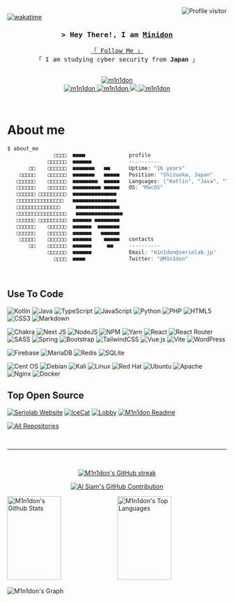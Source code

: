 <a href="https://komarev.com/ghpvc/?username=M1n1don">
  <img align="right" src="https://komarev.com/ghpvc/?username=M1n1don&label=Visitors&color=0e75b6&style=flat" alt="Profile visitor" />
</a>

[![wakatime](https://wakatime.com/badge/user/19dcec0d-bc76-4163-84a6-52082327bfc6.svg)](https://wakatime.com/@19dcec0d-bc76-4163-84a6-52082327bfc6)

<h3 align="center">
  <samp>&gt; Hey There!, I am
    <b><a target="_blank" href="https://www.seriolab.jp/">Minidon</a></b>
  </samp>
</h3>

<p align="center"> 
  <samp>
    <a href="https://twitter.com/M1n1don/">「 Follow Me 」</a>
    <br>
    「 I am studying cyber security from <b>Japan</b> 」
    <br>
    <br>
  </samp>
</p>

<p align="center">
  <a href="https://ko-fi.com/L3L46FS43" target="_blank">
    <img src="https://ko-fi.com/img/githubbutton_sm.svg" alt="m1n1don"  />
  </a>
  <br />
  <a href="https://www.seriolab.jp/" target="_blank">
    <img src="https://img.shields.io/badge/Website-DC143C?style=for-the-badge&logo=medium&logoColor=white" alt="m1n1don" />
  </a>
  <a href="https://discord.gg/B4SYTyW" target="_blank">
    <img src="https://img.shields.io/badge/Discord-%235865F2.svg?style=for-the-badge&logo=discord&logoColor=white" alt="m1n1don"/>
  </a>
  <a href="https://twitter.com/M1n1don" target="_blank">
    <img src="https://img.shields.io/badge/Twitter-1DA1F2?style=for-the-badge&logo=twitter&logoColor=white" />
  </a>
  <a href="https://www.youtube.com/@M1n1don" target="_blank">
    <img src="https://img.shields.io/badge/YouTube-%23FF0000.svg?style=for-the-badge&logo=YouTube&logoColor=white" alt="m1n1don" />
  </a>
</p>
<br />

 # About me
```kotlin
$ about_me
               □□□□  ■■■■              profile
             □□□□□□  ■■■■■■            ----------
       □□    □□□□□□  ■■■■■■■   ■■      Uptime: "16 years"
    □□□□□    □□□□□□  ■■■■■■■   ■■■■■   Position: "Shizuoka, Japan"
   □□□□□□    □□□□□□  ■■■■■■■■  ■■■■■   Languages: ["Kotlin", "Java", "TypeScript", "PHP", "Python"]
   □□□□□□    □□□□□□  ■■■■■■■■■ ■■■■■   OS: "MacOS"
   □□□□□□ □□□□□□□□□  ■■■■■■■■■■■■■■    
   □□□□□□□□□□□□□□□   ■■■■■■■■■■■■■■    
   □□□□□□□□□□□□□□     ■■■■■■■■■■■■■■   
   □□□□□□□□□□□□□□□□   ■■■■■■■■■■■■■■■  
   □□□□□□ □□□□□□□□□  ■■■■■■ ■■■■■■■■   
   □□□□□□    □□□□□□  ■■■■■■  ■■■■■■■   
   □□□□□□    □□□□□□  ■■■■■■   ■■■■■■   
    □□□□□    □□□□□□  ■■■■■■    ■■■■■   contacts
       □□    □□□□□□  ■■■■■■     ■■     ----------
             □□□□□□  ■■■■■■            Email: "m1n1don@seriolab.jp"
               □□□□  ■■■■              Twitter: "@M1n1don"
```
<br/>

## Use To Code

![Kotlin](https://img.shields.io/badge/kotlin-%237F52FF.svg?style=for-the-badge&logo=kotlin&logoColor=white)
![Java](https://img.shields.io/badge/java-%23ED8B00.svg?style=for-the-badge&logo=openjdk&logoColor=white)
![TypeScript](https://img.shields.io/badge/typescript-%23007ACC.svg?style=for-the-badge&logo=typescript&logoColor=white)
![JavaScript](https://img.shields.io/badge/javascript-%23323330.svg?style=for-the-badge&logo=javascript&logoColor=%23F7DF1E)
![Python](https://img.shields.io/badge/python-3670A0?style=for-the-badge&logo=python&logoColor=ffdd54)
![PHP](https://img.shields.io/badge/php-%23777BB4.svg?style=for-the-badge&logo=php&logoColor=white)
![HTML5](https://img.shields.io/badge/html5-%23E34F26.svg?style=for-the-badge&logo=html5&logoColor=white)
![CSS3](https://img.shields.io/badge/css3-%231572B6.svg?style=for-the-badge&logo=css3&logoColor=white)
![Markdown](https://img.shields.io/badge/markdown-%23000000.svg?style=for-the-badge&logo=markdown&logoColor=white)

![Chakra](https://img.shields.io/badge/chakra-%234ED1C5.svg?style=for-the-badge&logo=chakraui&logoColor=white)
![Next JS](https://img.shields.io/badge/Next-black?style=for-the-badge&logo=next.js&logoColor=white)
![NodeJS](https://img.shields.io/badge/node.js-6DA55F?style=for-the-badge&logo=node.js&logoColor=white)
![NPM](https://img.shields.io/badge/NPM-%23CB3837.svg?style=for-the-badge&logo=npm&logoColor=white)
![Yarn](https://img.shields.io/badge/yarn-%232C8EBB.svg?style=for-the-badge&logo=yarn&logoColor=white)
![React](https://img.shields.io/badge/react-%2320232a.svg?style=for-the-badge&logo=react&logoColor=%2361DAFB)
![React Router](https://img.shields.io/badge/React_Router-CA4245?style=for-the-badge&logo=react-router&logoColor=white)
![SASS](https://img.shields.io/badge/SASS-hotpink.svg?style=for-the-badge&logo=SASS&logoColor=white)
![Spring](https://img.shields.io/badge/spring-%236DB33F.svg?style=for-the-badge&logo=spring&logoColor=white)
![Bootstrap](https://img.shields.io/badge/bootstrap-%238511FA.svg?style=for-the-badge&logo=bootstrap&logoColor=white)
![TailwindCSS](https://img.shields.io/badge/tailwindcss-%2338B2AC.svg?style=for-the-badge&logo=tailwind-css&logoColor=white)
![Vue.js](https://img.shields.io/badge/vuejs-%2335495e.svg?style=for-the-badge&logo=vuedotjs&logoColor=%234FC08D)
![Vite](https://img.shields.io/badge/vite-%23646CFF.svg?style=for-the-badge&logo=vite&logoColor=white)
![WordPress](https://img.shields.io/badge/WordPress-%23117AC9.svg?style=for-the-badge&logo=WordPress&logoColor=white)

![Firebase](https://img.shields.io/badge/firebase-a08021?style=for-the-badge&logo=firebase&logoColor=ffcd34)
![MariaDB](https://img.shields.io/badge/MariaDB-003545?style=for-the-badge&logo=mariadb&logoColor=white)
![Redis](https://img.shields.io/badge/redis-%23DD0031.svg?style=for-the-badge&logo=redis&logoColor=white)
![SQLite](https://img.shields.io/badge/sqlite-%2307405e.svg?style=for-the-badge&logo=sqlite&logoColor=white)

![Cent OS](https://img.shields.io/badge/cent%20os-002260?style=for-the-badge&logo=centos&logoColor=F0F0F0)
![Debian](https://img.shields.io/badge/Debian-D70A53?style=for-the-badge&logo=debian&logoColor=white)
![Kali](https://img.shields.io/badge/Kali-268BEE?style=for-the-badge&logo=kalilinux&logoColor=white)
![Linux](https://img.shields.io/badge/Linux-FCC624?style=for-the-badge&logo=linux&logoColor=black)
![Red Hat](https://img.shields.io/badge/Red%20Hat-EE0000?style=for-the-badge&logo=redhat&logoColor=white)
![Ubuntu](https://img.shields.io/badge/Ubuntu-E95420?style=for-the-badge&logo=ubuntu&logoColor=white)
![Apache](https://img.shields.io/badge/apache-%23D42029.svg?style=for-the-badge&logo=apache&logoColor=white)
![Nginx](https://img.shields.io/badge/nginx-%23009639.svg?style=for-the-badge&logo=nginx&logoColor=white)
![Docker](https://img.shields.io/badge/docker-%230db7ed.svg?style=for-the-badge&logo=docker&logoColor=white)
<br/>

## Top Open Source
[![Seriolab Website](https://github-readme-stats.vercel.app/api/pin/?username=M1n1don&repo=seriolab-website&theme=dark)](https://github.com/M1n1don/seriolab-website)
[![IceCat](https://github-readme-stats.vercel.app/api/pin/?username=IceServerLab&repo=IceCat&theme=dark)](https://github.com/IceServerLab/IceCat)
[![Lobby](https://github-readme-stats.vercel.app/api/pin/?username=IceServerLab&repo=Lobby&theme=dark)](https://github.com/IceServerLab/Lobby)
[![M1n1don Readme](https://github-readme-stats.vercel.app/api/pin/?username=M1n1don&repo=M1n1don&theme=dark)](https://github.com/M1n1don/M1n1don)

<p align="left">
  <a href="https://github.com/M1n1don?tab=repositories" target="_blank"><img alt="All Repositories" title="All Repositories" src="https://img.shields.io/badge/-All%20Repos-2962FF?style=for-the-badge&logo=koding&logoColor=white"/></a>
</p>

<br/>
<hr/>
<br/>

<p align="center">
  <a href="https://github.com/M1n1don">
    <img src="https://github-readme-streak-stats.herokuapp.com/?user=M1n1don&theme=dark" alt="M1n1don's GitHub streak"/>
  </a>
</p>

<p align="center">
  <a href="https://github.com/M1n1don">
    <img src="https://github-profile-summary-cards.vercel.app/api/cards/profile-details?username=M1n1don&theme=dark" alt="Al Siam's GitHub Contribution"/>
  </a>
</p>

<a> 
  <a href="https://github.com/M1n1don"><img alt="M1n1don's Github Stats" src="https://denvercoder1-github-readme-stats.vercel.app/api?username=M1n1don&show_icons=true&count_private=true&theme=dark" height="192px" width="49.5%"/></a>
  <a href="https://github.com/M1n1don"><img alt="M1n1don's Top Languages" src="https://denvercoder1-github-readme-stats.vercel.app/api/top-langs/?username=M1n1don&langs_count=8&layout=compact&theme=dark" height="192px" width="49.5%"/></a>
  <br/>
</a>

![M1n1don's Graph](https://github-readme-activity-graph.vercel.app/graph?username=M1n1don&custom_title=Minidon's%20GitHub%20Activity%20Graph&hide_border=true&theme=github-compact&bg_color=141414&title_color=fff&color=fff&point=fff&line=79ff96&radius=5)
